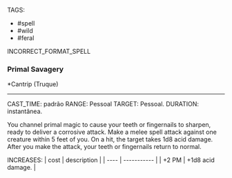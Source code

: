 TAGS:
- #spell
- #wild
- #feral

INCORRECT_FORMAT_SPELL
### Primal Savagery
*Cantrip (Truque)
___
CAST_TIME: padrão
RANGE: Pessoal
TARGET: Pessoal.
DURATION: instantânea.

You channel primal magic to cause your teeth or fingernails to sharpen, ready to deliver a corrosive attack. Make a melee spell attack against one creature within 5 feet of you. On a hit, the target takes 1d8 acid damage. After you make the attack, your teeth or fingernails return to normal.

INCREASES:
| cost | description |
| ---- | ----------- |
| +2 PM | +1d8 acid damage. |
